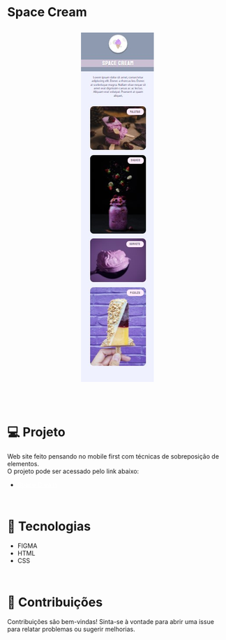 # Space Cream
<h2 align="center">
<img src="./images/img-readme.jpg"> </h2>
<br><br>

# 💻 Projeto
Web site feito pensando no mobile first com técnicas de sobreposição de elementos.
<br>
O projeto pode ser acessado pelo link abaixo:
<ul>
    <li><a href="#" target="_blank" style="color: white;">Space Cream</a></p>
</ul>

<br> 

# 🚀 Tecnologias

<ul>
    <li>FIGMA</li>
    <li>HTML</li>
    <li>CSS</li>
</ul>

<br>


# 🤝 Contribuições
 <p align="jistify">Contribuições são bem-vindas! Sinta-se à vontade para abrir uma issue para relatar problemas ou sugerir melhorias.</p>